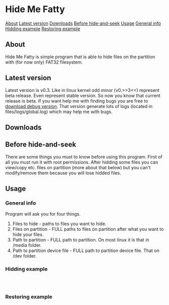 ﻿# Hide Me Fatty
<a href="#about">About</a>
<a href="#latest-version">Latest version</a>
<a href="#download">Downloads</a>
<a href="#before-hide-and-seek">Before hide-and-seek</a>
<a href="#usage">Usage</a>
	<a href="#usage-general">General info</a>
	<a href="#usage-hidding">Hidding example</a>
	<a href="#usage-restoring">Restoring example</a>


## About
Hide Me Fatty is simple program that is able to hide files on the partition with (for now only) FAT32 filesystem.

## Latest version
Latest version is v0.3. 
Like in linux kernel odd minor (v0.>>3<<) represent beta release. Even represent stable version.
So now you know that current release is beta. If you want help me with finding bugs you are free to <a href="#download-debug-version">download debug version</a>. That version generate lots of logs (located in files/logs/global.log) which may help me with bugs.

## Downloads

## Before hide-and-seek
There are some things you must to know before using this program.
First of all you must run it with root permissions.
After hidding some files you can view/copy etc. files on partition (more about that below) but you can't modify/remove them because you will lose hidded files.

## Usage
### General info
Program will ask you for four things.
1. Files to hide - paths to files you want to hide.
2. Files on partition - FULL paths to files on partition after what you want to hide your files.
3. Path to partition - FULL path to partition. On most linux it is that in /media folder.
4. Path to partition device file - FULL path to partition device file. That on /dev folder.

### Hidding example
<code>

</code>

### Restoring example
<code>

</code>